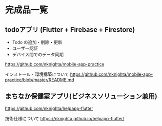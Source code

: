 # 完成品一覧

## todoアプリ (Flutter + Firebase + Firestore)
- Todo の追加・削除・更新
- ユーザー認証
- デバイス間でのデータ同期

https://github.com/nknighta/mobile-app-practice

インストール・環境構築について
https://github.com/nknighta/mobile-app-practice/blob/master/README.md

## まちなか保健室アプリ(ビジネスソリューション兼用)

https://github.com/nknighta/helpapp-flutter

技術仕様について
https://nknighta.github.io/helpapp-flutter/